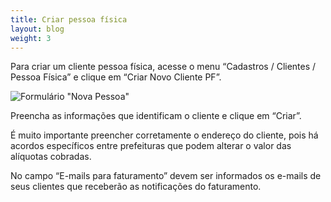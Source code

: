 ```yaml
---
title: Criar pessoa física
layout: blog
weight: 3
---
```

Para criar um cliente pessoa física, acesse o menu “Cadastros / Clientes / Pessoa Física” e clique em “Criar Novo Cliente PF”.

![Formulário "Nova Pessoa"](/images/uploads/criar-pessoa-física-1.png "Criar pessoa física - 1")

<!--StartFragment-->

Preencha as informações que identificam o cliente e clique em “Criar”. 

É muito importante preencher corretamente o endereço do cliente, pois há acordos específicos entre prefeituras que podem alterar o valor das alíquotas cobradas.

No campo “E-mails para faturamento” devem ser informados os e-mails de seus clientes que receberão as notificações do faturamento.

<!--EndFragment-->